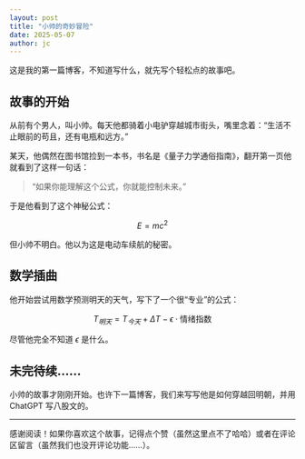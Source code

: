 ```yaml
---
layout: post
title: "小帅的奇妙冒险"
date: 2025-05-07
author: jc
---
```


这是我的第一篇博客，不知道写什么，就先写个轻松点的故事吧。

## 故事的开始

从前有个男人，叫小帅。每天他都骑着小电驴穿越城市街头，嘴里念着：“生活不止眼前的苟且，还有电瓶和远方。”

某天，他偶然在图书馆捡到一本书，书名是《量子力学通俗指南》，翻开第一页他就看到了这样一句话：

> “如果你能理解这个公式，你就能控制未来。”

于是他看到了这个神秘公式：

$$
E = mc^2
$$

但小帅不明白。他以为这是电动车续航的秘密。

## 数学插曲

他开始尝试用数学预测明天的天气，写下了一个很“专业”的公式：

$$
T_{明天} = T_{今天} + \Delta T - \epsilon \cdot \text{情绪指数}
$$

尽管他完全不知道 $\epsilon$ 是什么。

## 未完待续……

小帅的故事才刚刚开始。也许下一篇博客，我们来写写他是如何穿越回明朝，并用 ChatGPT 写八股文的。

---

感谢阅读！如果你喜欢这个故事，记得点个赞（虽然这里点不了哈哈）或者在评论区留言（虽然我们也没开评论功能……）。


